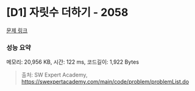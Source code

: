 # [D1] 자릿수 더하기 - 2058 

[문제 링크](https://swexpertacademy.com/main/code/problem/problemDetail.do?contestProbId=AV5QPRjqA10DFAUq) 

### 성능 요약

메모리: 20,956 KB, 시간: 122 ms, 코드길이: 1,922 Bytes



> 출처: SW Expert Academy, https://swexpertacademy.com/main/code/problem/problemList.do